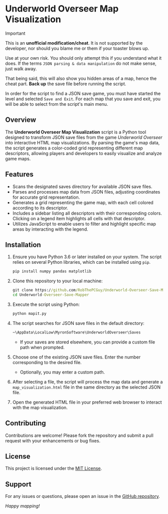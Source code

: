 # Underworld Overseer Map Visualization

>[!IMPORTANT]
> This is an **unofficial modification/cheat**. It is not supported by the developer, nor should you blame me or them if your toaster blows up.
>
> Use at your own risk. You should only attempt this if you understand what it does. If the terms `JSON parsing & data manipulation` do not make sense, just walk away.
>
> That being said, this will also show you hidden areas of a map, hence the cheat part. **Back up** the save file before running the script.
>
> In order for the script to find a JSON save game, you must have started the level and selected `Save and Exit`. For each map that you save and exit, you will be able to select from the script's main menu.

## Overview

The **Underworld Overseer Map Visualization** script is a Python tool designed to transform JSON save files from the game *Underworld Overseer* into interactive HTML map visualizations. By parsing the game's map data, the script generates a color-coded grid representing different map descriptors, allowing players and developers to easily visualize and analyze game maps.

## Features

- Scans the designated saves directory for available JSON save files.
- Parses and processes map data from JSON files, adjusting coordinates for accurate grid representation.
- Generates a grid representing the game map, with each cell colored according to its descriptor.
- Includes a sidebar listing all descriptors with their corresponding colors. Clicking on a legend item highlights all cells with that descriptor.
- Utilizes JavaScript to enable users to filter and highlight specific map areas by interacting with the legend.

## Installation

1. Ensure you have Python 3.6 or later installed on your system. The script relies on several Python libraries, which can be installed using `pip`.

   ```bash
   pip install numpy pandas matplotlib
   ```

2. Clone this repository to your local machine:

   ```cmd
   git clone https://github.com/RobThePCGuy/Underworld-Overseer-Save-Mapper.git
   cd Underworld-Overseer-Save-Mapper
   ```

3. Execute the script using Python:

   ```cmd
   python mapit.py
   ```

4. The script searches for JSON save files in the default directory:

   ```cmd
   ~\AppData\LocalLow\MyronSoftware\UnderworldOverseer\Saves
   ```

   - If your saves are stored elsewhere, you can provide a custom file path when prompted.

5. Choose one of the existing JSON save files. Enter the number corresponding to the desired file.
   - Optionally, you may enter a custom path.

6. After selecting a file, the script will process the map data and generate a `map_visualization.html` file in the same directory as the selected JSON file.

7. Open the generated HTML file in your preferred web browser to interact with the map visualization.

## Contributing

Contributions are welcome! Please fork the repository and submit a pull request with your enhancements or bug fixes.

## License

This project is licensed under the [MIT License](LICENSE).

## Support

For any issues or questions, please open an issue in the [GitHub repository](https://github.com/RobThePCGuy/Underworld-Overseer-Save-Mapper/issues).

*Happy mapping!*
